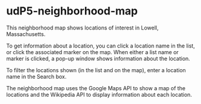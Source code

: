 udP5-neighborhood-map
======================

This neighborhood map shows locations of interest in Lowell, Massachusetts.

To get information about a location, you can click a location name in the list, or click the associated marker on the map. When either a list name or marker is clicked, a pop-up window shows information about the location.

To filter the locations shown (in the list and on the map), enter a location name in the Search box.

The neighborhood map uses the Google Maps API to show a map of the locations and the Wikipedia API to display information about each location.
